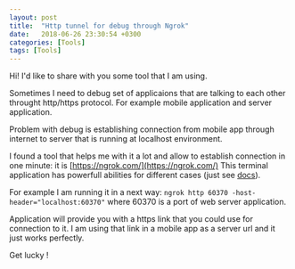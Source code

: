 ```yaml
---
layout: post
title:  "Http tunnel for debug through Ngrok"
date:   2018-06-26 23:30:54 +0300
categories: [Tools]
tags: [Tools]
---
```


Hi! I'd like to share with you some tool that I am using.

Sometimes I need to debug set of applicaions that are talking to each other throught http/https protocol. For example mobile application and server application.

Problem with debug is establishing connection from mobile app through internet to server that is running at localhost environment.

I found a tool that helps me with it a lot and allow to establish connection in one minute: it is [https://ngrok.com/](https://ngrok.com/) This terminal application has powerfull abilities for different cases (just see [docs](https://ngrok.com/docs)).

For example I am running it in a next way: `ngrok http 60370 -host-header="localhost:60370"` where 60370 is a port of web server application. 

Application will provide you with a https link that you could use for connection to it. I am using that link in a mobile app as a server url and it just works perfectly.

Get lucky !